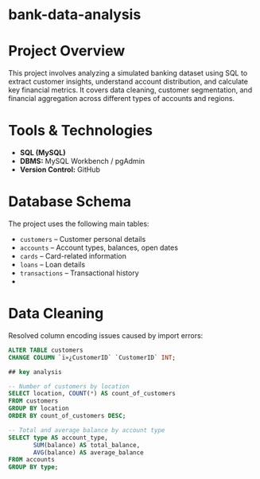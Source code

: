 # bank-data-analysis
 
 # Project Overview
This project involves analyzing a simulated banking dataset using SQL to extract customer insights, understand account distribution, and calculate key financial metrics. It covers data cleaning, customer segmentation, and financial aggregation across different types of accounts and regions.

# Tools & Technologies
- **SQL (MySQL)**
- **DBMS:** MySQL Workbench / pgAdmin
- **Version Control:** GitHub

# Database Schema

The project uses the following main tables:
- `customers` – Customer personal details
- `accounts` – Account types, balances, open dates
- `cards` – Card-related information
- `loans` – Loan details
- `transactions` – Transactional history
- 
# Data Cleaning
Resolved column encoding issues caused by import errors:
```sql
ALTER TABLE customers
CHANGE COLUMN `ï»¿CustomerID` `CustomerID` INT;

## key analysis

-- Number of customers by location
SELECT location, COUNT(*) AS count_of_customers
FROM customers
GROUP BY location
ORDER BY count_of_customers DESC;

-- Total and average balance by account type
SELECT type AS account_type, 
       SUM(balance) AS total_balance, 
       AVG(balance) AS average_balance
FROM accounts
GROUP BY type;

